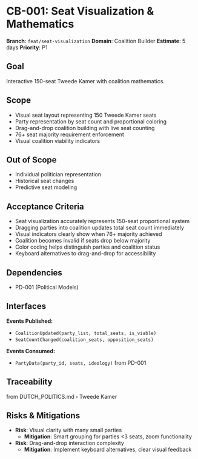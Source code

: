 # CB-001: Seat Visualization & Mathematics

**Branch**: `feat/seat-visualization`
**Domain**: Coalition Builder
**Estimate**: 5 days
**Priority**: P1

## Goal
Interactive 150-seat Tweede Kamer with coalition mathematics.

## Scope
- Visual seat layout representing 150 Tweede Kamer seats
- Party representation by seat count and proportional coloring
- Drag-and-drop coalition building with live seat counting
- 76+ seat majority requirement enforcement
- Visual coalition viability indicators

## Out of Scope
- Individual politician representation
- Historical seat changes
- Predictive seat modeling

## Acceptance Criteria
- Seat visualization accurately represents 150-seat proportional system
- Dragging parties into coalition updates total seat count immediately
- Visual indicators clearly show when 76+ majority achieved
- Coalition becomes invalid if seats drop below majority
- Color coding helps distinguish parties and coalition status
- Keyboard alternatives to drag-and-drop for accessibility

## Dependencies
- PD-001 (Political Models)

## Interfaces
**Events Published:**
- `CoalitionUpdated(party_list, total_seats, is_viable)`
- `SeatCountChanged(coalition_seats, opposition_seats)`

**Events Consumed:**
- `PartyData(party_id, seats, ideology)` from PD-001

## Traceability
from DUTCH_POLITICS.md › Tweede Kamer

## Risks & Mitigations
- **Risk**: Visual clarity with many small parties
  - **Mitigation**: Smart grouping for parties <3 seats, zoom functionality
- **Risk**: Drag-and-drop interaction complexity
  - **Mitigation**: Implement keyboard alternatives, clear visual feedback